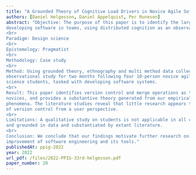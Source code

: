 ```yaml
---
title: "A Grounded Theory of Cognitive Load Drivers in Novice Agile Software Development Teams"
authors: [Daniel Helgesson, Daniel Appelquist, Per Runeson]
abstract: "Objective: The purpose of this paper is to identify the largest cognitive challenges faced by novices,
developing software in teams, using distributed cognition as an observational filter.
<br>
Paradigm: Design science
<br>
Epistemology: Pragmatist
<br>
Methodology: Case study
<br>
Method: Using grounded theory, ethnography and multi method data collection, we conducted an
observational study for two months following four 10-person novice agile teams, consisting of computer
science students, tasked with developing software systems.
<br>
Result: This paper identifies version control and merge operations as the largest challenge faced by the
novices, and provides a substantive theory generated from our empirical data explaining the observed
phenomena. The literature studies reveal that little research appears to have been carried out in the area
of version control from a user perspective.
<br>
Limitations: A qualitative study on students is not applicable in all contexts, but the result is credible
and grounded in data and substantiated by extant literature.
<br>
Conclusion: We conclude that our findings motivate further research on cognitive perspectives to guide
improvement of software engineering and its tools."
publishedAt: ppig-2022
year: 2022
url_pdf: /files/2022-PPIG-33rd-helgesson.pdf
paper_number: 20
---
```


